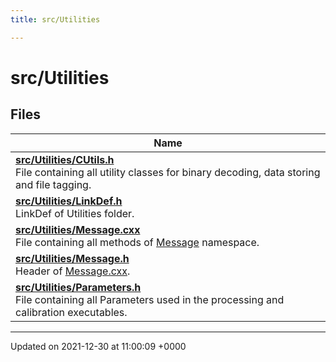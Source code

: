 ```yaml
---
title: src/Utilities

---
```


# src/Utilities



## Files

| Name           |
| -------------- |
| **[src/Utilities/CUtils.h](/Files/CUtils_8h.md#file-cutils.h)** <br>File containing all utility classes for binary decoding, data storing and file tagging.  |
| **[src/Utilities/LinkDef.h](/Files/Utilities_2LinkDef_8h.md#file-linkdef.h)** <br>LinkDef of Utilities folder.  |
| **[src/Utilities/Message.cxx](/Files/Message_8cxx.md#file-message.cxx)** <br>File containing all methods of [Message](/Namespaces/namespaceMessage.md) namespace.  |
| **[src/Utilities/Message.h](/Files/Message_8h.md#file-message.h)** <br>Header of [Message.cxx](/Files/Message_8cxx.md#file-message.cxx).  |
| **[src/Utilities/Parameters.h](/Files/Parameters_8h.md#file-parameters.h)** <br>File containing all Parameters used in the processing and calibration executables.  |






-------------------------------

Updated on 2021-12-30 at 11:00:09 +0000
